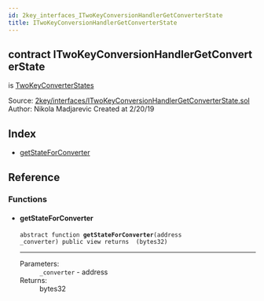 ```yaml
---
id: 2key_interfaces_ITwoKeyConversionHandlerGetConverterState
title: ITwoKeyConversionHandlerGetConverterState
---
```


<div class="contract-doc"><div class="contract"><h2 class="contract-header"><span class="contract-kind">contract</span> ITwoKeyConversionHandlerGetConverterState</h2><p class="base-contracts"><span>is</span> <a href="2key_TwoKeyConverterStates.html">TwoKeyConverterStates</a></p><div class="source">Source: <a href="git+https://github.com/2keynet/web3-alpha/blob/v0.0.3/contracts/2key/interfaces/ITwoKeyConversionHandlerGetConverterState.sol" target="_blank">2key/interfaces/ITwoKeyConversionHandlerGetConverterState.sol</a></div><div class="author">Author: Nikola Madjarevic Created at 2/20/19</div></div><div class="index"><h2>Index</h2><ul><li><a href="2key_interfaces_ITwoKeyConversionHandlerGetConverterState.html#getStateForConverter">getStateForConverter</a></li></ul></div><div class="reference"><h2>Reference</h2><div class="functions"><h3>Functions</h3><ul><li><div class="item function"><span id="getStateForConverter" class="anchor-marker"></span><h4 class="name">getStateForConverter</h4><div class="body"><code class="signature"><span>abstract </span>function <strong>getStateForConverter</strong><span>(address _converter) </span><span>public </span><span>view </span><span>returns  (bytes32) </span></code><hr/><dl><dt><span class="label-parameters">Parameters:</span></dt><dd><div><code>_converter</code> - address</div></dd><dt><span class="label-return">Returns:</span></dt><dd>bytes32</dd></dl></div></div></li></ul></div></div></div>
